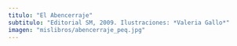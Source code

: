 ```yaml
---
titulo: "El Abencerraje"
subtitulo: "Editorial SM, 2009. Ilustraciones: *Valeria Gallo*"
imagen: "mislibros/abencerraje_peq.jpg"
---
```


